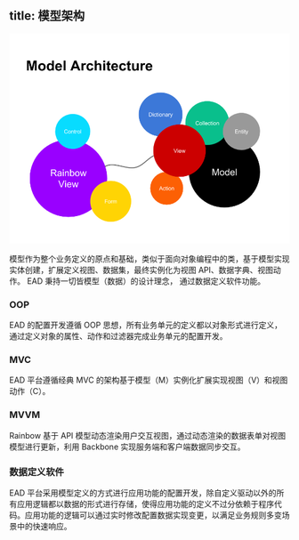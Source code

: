 title: 模型架构
---
![模型架构](.\images\model-architecture.png)

模型作为整个业务定义的原点和基础，类似于面向对象编程中的类，基于模型实现实体创建，扩展定义视图、数据集，最终实例化为视图 API、数据字典、视图动作。 EAD 秉持一切皆模型（数据）的设计理念， 通过数据定义软件功能。

### OOP

EAD 的配置开发遵循 OOP 思想，所有业务单元的定义都以对象形式进行定义，通过定义对象的属性、动作和过滤器完成业务单元的配置开发。

### MVC

EAD 平台遵循经典 MVC 的架构基于模型（M）实例化扩展实现视图（V）和视图动作（C）。

### MVVM

Rainbow 基于 API 模型动态渲染用户交互视图，通过动态渲染的数据表单对视图模型进行更新，利用 Backbone 实现服务端和客户端数据同步交互。

### 数据定义软件

EAD 平台采用模型定义的方式进行应用功能的配置开发，除自定义驱动以外的所有应用逻辑都以数据的形式进行存储，使得应用功能的定义不过分依赖于程序代码。应用功能的逻辑可以通过实时修改配置数据实现变更，以满足业务规则多变场景中的快速响应。

